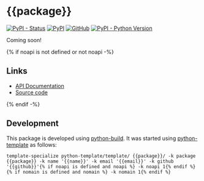# {{package}}

[![PyPI - Status](https://img.shields.io/pypi/status/{{package}})](https://pypi.org/project/{{package}}/)
[![PyPI](https://img.shields.io/pypi/v/{{package}})](https://pypi.org/project/{{package}}/)
[![GitHub](https://img.shields.io/github/license/{{github}}/{{package}})](https://github.com/{{github}}/{{package}}/blob/main/LICENSE)
[![PyPI - Python Version](https://img.shields.io/pypi/pyversions/{{package}})](https://pypi.org/project/{{package}}/)

Coming soon!


{% if noapi is not defined or not noapi -%}
## Links

- [API Documentation](https://{{github}}.github.io/{{package}}/)
- [Source code](https://github.com/{{github}}/{{package}})


{% endif -%}
## Development

This package is developed using [python-build](https://github.com/craigahobbs/python-build#readme).
It was started using [python-template](https://github.com/craigahobbs/python-template#readme) as follows:

~~~
template-specialize python-template/template/ {{package}}/ -k package {{package}} -k name '{{name}}' -k email '{{email}}' -k github '{{github}}'{% if noapi is defined and noapi %} -k noapi 1{% endif %}{% if nomain is defined and nomain %} -k nomain 1{% endif %}
~~~
